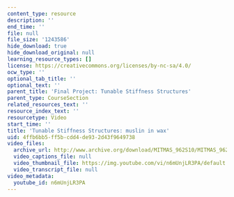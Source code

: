 ```yaml
---
content_type: resource
description: ''
end_time: ''
file: null
file_size: '1243586'
hide_download: true
hide_download_original: null
learning_resource_types: []
license: https://creativecommons.org/licenses/by-nc-sa/4.0/
ocw_type: ''
optional_tab_title: ''
optional_text: ''
parent_title: 'Final Project: Tunable Stiffness Structures'
parent_type: CourseSection
related_resources_text: ''
resource_index_text: ''
resourcetype: Video
start_time: ''
title: 'Tunable Stiffness Structures: muslin in wax'
uid: 4ffb6bb5-ff5b-cdd4-de93-2d43f9649738
video_files:
  archive_url: http://www.archive.org/download/MITMAS_962S10/MITMAS_962S10assn9_tunable_vid2_300k.mp4
  video_captions_file: null
  video_thumbnail_file: https://img.youtube.com/vi/n6mUnjLR3PA/default.jpg
  video_transcript_file: null
video_metadata:
  youtube_id: n6mUnjLR3PA
---
```

